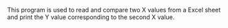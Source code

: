 This program is used to read and compare two X values from a Excel sheet and print the Y value corresponding to the second X value.
